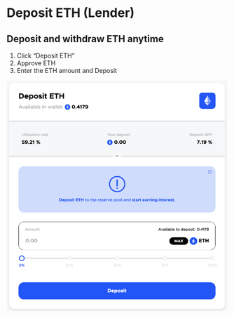 # Deposit ETH (Lender)

## Deposit and withdraw ETH anytime&#x20;

1. Click “Deposit ETH”&#x20;
2. Approve ETH&#x20;
3. Enter the ETH amount and Deposit

![](<../.gitbook/assets/image (11).png>)

